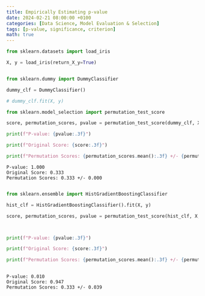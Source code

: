 ```yaml
---
title: Empirically Estimating p-value
date: 2024-02-21 08:00:00 +0100
categories: [Data Science, Model Evaluation & Selection]
tags: [p-value, significance, criterion]
math: true
---
```


```python
from sklearn.datasets import load_iris

X, y = load_iris(return_X_y=True)


from sklearn.dummy import DummyClassifier

dummy_clf = DummyClassifier()

# dummy_clf.fit(X, y)

from sklearn.model_selection import permutation_test_score

score, permutation_scores, pvalue = permutation_test_score(dummy_clf, X, y, random_state=0)

print(f"P-value: {pvalue:.3f}")

print(f"Original Score: {score:.3f}")

print(f"Permutation Scores: {permutation_scores.mean():.3f} +/- {permutation_scores.std():.3f}")

```

    P-value: 1.000
    Original Score: 0.333
    Permutation Scores: 0.333 +/- 0.000



```python

from sklearn.ensemble import HistGradientBoostingClassifier

hist_clf = HistGradientBoostingClassifier().fit(X, y)

score, permutation_scores, pvalue = permutation_test_score(hist_clf, X, y, random_state=0)



print(f"P-value: {pvalue:.3f}")

print(f"Original Score: {score:.3f}")

print(f"Permutation Scores: {permutation_scores.mean():.3f} +/- {permutation_scores.std():.3f}")
 
```

    P-value: 0.010
    Original Score: 0.947
    Permutation Scores: 0.333 +/- 0.039

